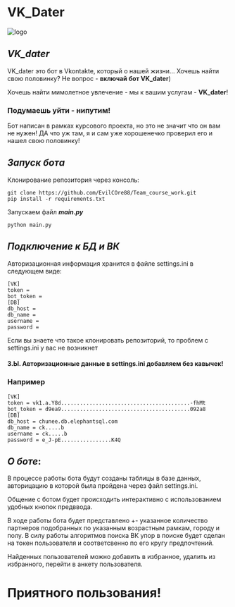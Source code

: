 # VK_Dater

![logo](https://s09.stc.yc.kpcdn.net/share/i/4/2235353/wr-750.webp)

## _VK_dater_

VK_dater это бот в Vkontakte, который о нашей жизни...
Хочешь найти свою половинку? Не вопрос - **включай бот VK_dater**)

Хочешь найти мимолетное увлечение - мы к вашим услугам - **VK_dater**!

### Подумаешь уйти - **нипутим**!

Бот написан в рамках курсового проекта, но это не значит что он вам не нужен! ДА что уж там, я и сам уже хорошенечко проверил его и нашел свою половинку!

## _Запуск бота_

Клонирование репозитория через консоль:

```
git clone https://github.com/EvilCOre88/Team_course_work.git
pip install -r requirements.txt
```

Запускаем файл **_main.py_**

```
python main.py
```

## _Подключение к БД и ВК_

Авторизационная информация хранится в файле settings.ini в следующем виде:

```
[VK]
token = 
bot_token = 
[DB]
db_host = 
db_name = 
username = 
password = 
```

Если вы знаете что такое клонировать репозиторий, то проблем с settings.ini у вас не возникнет
#### З.Ы. Авторизационные данные в settings.ini добавляем без кавычек!
### Например
```
[VK]
token = vk1.a.Y8d.........................................-fhMt
bot_token = d9ea9.........................................092a8
[DB]
db_host = chunee.db.elephantsql.com
db_name = ck.....b
username = ck.....b
password = e_J-pE................K4Q
```

## _О боте_:

В процессе работы бота будут созданы таблицы в базе данных, авторицацию в которой была пройдена через файл settings.ini.

Общение с ботом будет происходить интерактивно с использованием удобных кнопок предввода.

В ходе работы бота будет представлено +- указанное количество партнеров подобранных по указанным возрастным рамкам, городу и полу.
В силу работы алгоритмов поиска ВК упор в поиске будет сделан на токен пользователя и соответсвенно по его кругу предпочтений.

Найденных пользователей можно добавить в избранное, удалить из избранного, перейти в анкету пользователя.

# Приятного пользования!
